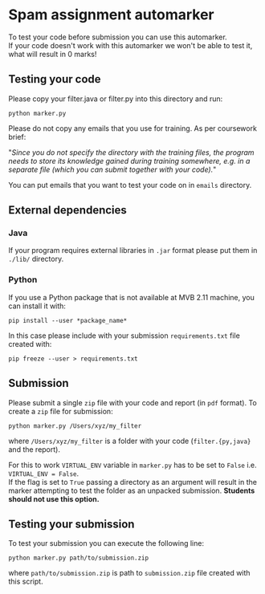 # Spam assignment automarker #
To test your code before submission you can use this automarker.  
If your code doesn't work with this automarker we won't be able to test it, what will result in 0 marks!

## Testing your code ##
Please copy your filter.java or filter.py into this directory and run:
```
python marker.py
```

Please do not copy any emails that you use for training. As per coursework brief:

"*Since you do not specify the directory with the training files, the program needs to store its knowledge gained during training somewhere, e.g. in a separate file (which you can submit together with your code).*"

You can put emails that you want to test your code on in `emails` directory.

## External dependencies ##
### Java ###
If your program requires external libraries in `.jar` format please put them in `./lib/` directory.

### Python ###
If you use a Python package that is not available at MVB 2.11 machine, you can install it with:
```
pip install --user *package_name*
```

In this case please include with your submission `requirements.txt` file created with:
```
pip freeze --user > requirements.txt
```

## Submission ##
Please submit a single `zip` file with your code and report (in `pdf` format). To create a `zip` file for submission:
```
python marker.py /Users/xyz/my_filter
```

where `/Users/xyz/my_filter` is a folder with your code (`filter.{py,java}` and the report).

For this to work `VIRTUAL_ENV` variable in `marker.py` has to be set to `False` i.e. `VIRTUAL_ENV = False`.  
If the flag is set to `True` passing a directory as an argument will result in the marker attempting to test the folder as an unpacked submission. **Students should not use this option.**

## Testing your submission ##
To test your submission you can execute the following line:
```
python marker.py path/to/submission.zip
```

where `path/to/submission.zip` is path to `submission.zip` file created with this script.
